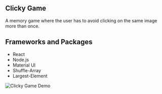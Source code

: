 ## Clicky Game
A memory game where the user has to avoid clicking on the same image more than once. 

## Frameworks and Packages
- React
- Node.js
- Material UI
- Shuffle-Array
- Largest-Element

![Clicky Game Demo](src/assets/images/clickyDemo.gif)
